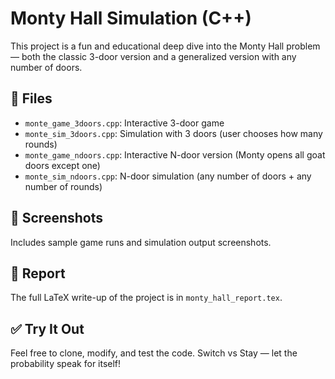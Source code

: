# Monty Hall Simulation (C++)

This project is a fun and educational deep dive into the Monty Hall problem — both the classic 3-door version and a generalized version with any number of doors.

## 🔢 Files

- `monte_game_3doors.cpp`: Interactive 3-door game
- `monte_sim_3doors.cpp`: Simulation with 3 doors (user chooses how many rounds)
- `monte_game_ndoors.cpp`: Interactive N-door version (Monty opens all goat doors except one)
- `monte_sim_ndoors.cpp`: N-door simulation (any number of doors + any number of rounds)

## 📸 Screenshots

Includes sample game runs and simulation output screenshots.

## 📄 Report

The full LaTeX write-up of the project is in `monty_hall_report.tex`.

## ✅ Try It Out

Feel free to clone, modify, and test the code. Switch vs Stay — let the probability speak for itself!
